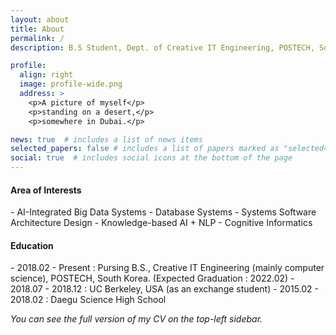 ```yaml
---
layout: about
title: About
permalink: /
description: B.S Student, Dept. of Creative IT Engineering, POSTECH, South Korea 

profile:
  align: right
  image: profile-wide.png
  address: >
    <p>A picture of myself</p>
    <p>standing on a desert,</p>
    <p>somewhere in Dubai.</p>

news: true  # includes a list of news items
selected_papers: false # includes a list of papers marked as "selected={true}"
social: true  # includes social icons at the bottom of the page
---
```


<h4>Area of Interests</h4>
- AI-Integrated Big Data Systems
- Database Systems
- Systems Software Architecture Design
- Knowledge-based AI + NLP
- Cognitive Informatics

<h4>Education</h4>
- 2018.02 - Present : Pursing B.S., Creative IT Engineering (mainly computer science), POSTECH, South Korea. (Expected Graduation : 2022.02)
- 2018.07 - 2018.12 : UC Berkeley, USA (as an exchange student)
- 2015.02 - 2018.02 : Daegu Science High School

<i>You can see the full version of my CV on the top-left sidebar.</i> 